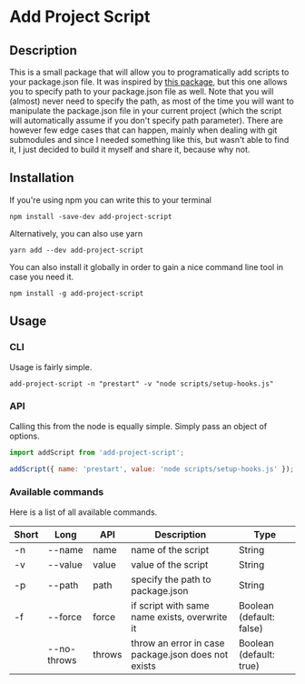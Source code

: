 # Add Project Script

## Description

This is a small package that will allow you to programatically add scripts to your package.json file.
It was inspired by [this package](https://github.com/coleww/npm-add-script), but this one allows you to specify path
to your package.json file as well. Note that you will (almost) never need to specify the path, as most of the time you will want to manipulate the package.json file in your current project (which the script will automatically assume if you don't specify path parameter). There are however few edge cases that can happen, mainly when dealing with git submodules and since I needed something like this, but wasn't able to find it, I just decided to build it myself and share it, because why not.

## Installation

If you're using npm you can write this to your terminal

```shell
npm install -save-dev add-project-script
```

Alternatively, you can also use yarn

```shell
yarn add --dev add-project-script
```

You can also install it globally in order to gain a nice command line tool in case you need it.

```shell
npm install -g add-project-script
```

## Usage

### CLI

Usage is fairly simple.

```shell
add-project-script -n "prestart" -v "node scripts/setup-hooks.js"
```

### API

Calling this from the node is equally simple. Simply pass an object of options.

```javascript
import addScript from 'add-project-script';

addScript({ name: 'prestart', value: 'node scripts/setup-hooks.js' });
```

### Available commands

Here is a list of all available commands.

| Short | Long        | API    | Description                                         | Type                     |
| ----- | ----------- | ------ | --------------------------------------------------- | ------------------------ |
| -n    | --name      | name   | name of the script                                  | String                   |
| -v    | --value     | value  | value of the script                                 | String                   |
| -p    | --path      | path   | specify the path to package.json                    | String                   |
| -f    | --force     | force  | if script with same name exists, overwrite it       | Boolean (default: false) |
|       | --no-throws | throws | throw an error in case package.json does not exists | Boolean (default: true)  |
